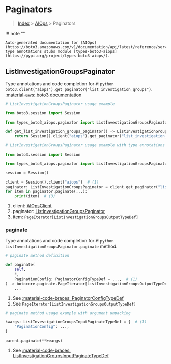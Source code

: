 # Paginators

> [Index](../README.md) > [AIOps](./README.md) > Paginators

!!! note ""

    Auto-generated documentation for [AIOps](https://boto3.amazonaws.com/v1/documentation/api/latest/reference/services/aiops.html#aiops)
    type annotations stubs module [types-boto3-aiops](https://pypi.org/project/types-boto3-aiops/).

## ListInvestigationGroupsPaginator

Type annotations and code completion for `#!python boto3.client("aiops").get_paginator("list_investigation_groups")`.
[:material-aws: boto3 documentation](https://boto3.amazonaws.com/v1/documentation/api/latest/reference/services/aiops/paginator/ListInvestigationGroups.html#AIOps.Paginator.ListInvestigationGroups)

```python
# ListInvestigationGroupsPaginator usage example

from boto3.session import Session

from types_boto3_aiops.paginator import ListInvestigationGroupsPaginator

def get_list_investigation_groups_paginator() -> ListInvestigationGroupsPaginator:
    return Session().client("aiops").get_paginator("list_investigation_groups")
```

```python
# ListInvestigationGroupsPaginator usage example with type annotations

from boto3.session import Session

from types_boto3_aiops.paginator import ListInvestigationGroupsPaginator

session = Session()

client = Session().client("aiops")  # (1)
paginator: ListInvestigationGroupsPaginator = client.get_paginator("list_investigation_groups")  # (2)
for item in paginator.paginate(...):
    print(item)  # (3)
```

1. client: [AIOpsClient](./client.md)
2. paginator: [ListInvestigationGroupsPaginator](./paginators.md#listinvestigationgroupspaginator)
3. item: `PageIterator[ListInvestigationGroupsOutputTypeDef]`


### paginate

Type annotations and code completion for `#!python ListInvestigationGroupsPaginator.paginate` method.

```python
# paginate method definition

def paginate(
    self,
    *,
    PaginationConfig: PaginatorConfigTypeDef = ...,  # (1)
) -> botocore.paginate.PageIterator[ListInvestigationGroupsOutputTypeDef]:  # (2)
    ...
```

1. See [:material-code-braces: PaginatorConfigTypeDef](./type_defs.md#paginatorconfigtypedef)
2. See `PageIterator[ListInvestigationGroupsOutputTypeDef]`


```python
# paginate method usage example with argument unpacking

kwargs: ListInvestigationGroupsInputPaginateTypeDef = {  # (1)
    "PaginationConfig": ...,
}

parent.paginate(**kwargs)
```

1. See [:material-code-braces: ListInvestigationGroupsInputPaginateTypeDef](./type_defs.md#listinvestigationgroupsinputpaginatetypedef)

